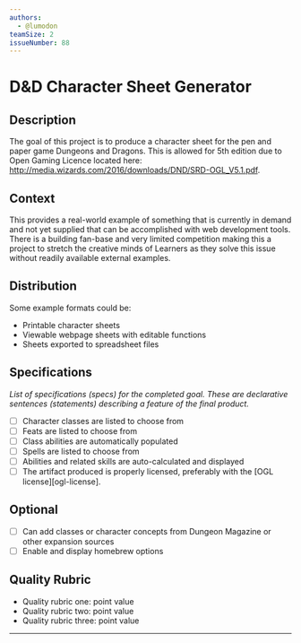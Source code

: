 ```yaml
---
authors:
  - @lumodon
teamSize: 2
issueNumber: 88
---
```


# D&D Character Sheet Generator

## Description

The goal of this project is to produce a character sheet for the pen and paper game Dungeons and Dragons. This is allowed for 5th edition due to Open Gaming Licence located here: http://media.wizards.com/2016/downloads/DND/SRD-OGL_V5.1.pdf.
## Context

This provides a real-world example of something that is currently in demand and not yet supplied that can be accomplished with web development tools. There is a building fan-base and very limited competition making this a project to stretch the creative minds of Learners as they solve this issue without readily available external examples.
## Distribution

Some example formats could be:
- Printable character sheets
- Viewable webpage sheets with editable functions
- Sheets exported to spreadsheet files
## Specifications

_List of specifications (specs) for the completed goal. These are declarative sentences (statements) describing a feature of the final product._
- [ ] Character classes are listed to choose from
- [ ] Feats are listed to choose from
- [ ] Class abilities are automatically populated
- [ ] Spells are listed to choose from
- [ ] Abilities and related skills are auto-calculated and displayed
- [ ] The artifact produced is properly licensed, preferably with the [OGL license][ogl-license].
## Optional
- [ ] Can add classes or character concepts from Dungeon Magazine or other expansion sources
- [ ] Enable and display homebrew options
## Quality Rubric
- Quality rubric one: point value
- Quality rubric two: point value
- Quality rubric three: point value

---





